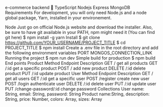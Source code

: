 e-commerce backend 🚀
TypeScript Nodejs Express MongoDB
Requirements
For development, you will only need Node.js and a node global package, Yarn, installed in your environement.

Node
Just go on official Node.js website and download the installer. Also, be sure to have git available in your PATH, npm might need it (You can find git here)
$ npm install -g yarn
Install
$ git clone https://github.com/YOUR_USERNAME/PROJECT_TITLE
$ cd PROJECT_TITLE
$ npm install
Create a .env file in the root directory and add the following environment variables
PORT
MONGOS_CONNECTION_LINK
Running the project
$ npm run dev
Simple build for production
$ npm build
End points
Product
Method	Endpoint	Description
GET	/	get all products
GET	/:id	get a specific product
POST	/	add new product
DELETE	/:id	delete product
PUT	/:id	update product
User
Method	Endpoint	Description
GET	/	get all users
GET	/:id	get a specific user
POST	/register	create new user
POST	/login	authenticate user
DELETE	/:id	delete user
PUT	/:id	update user
PUT	/change-password/:id	change password
Collections
User
    name: String,
    email: String,
    password: String
Product
    name:String,
    description: String,
    price: Number,
    colors: Array,
    sizes: Array
